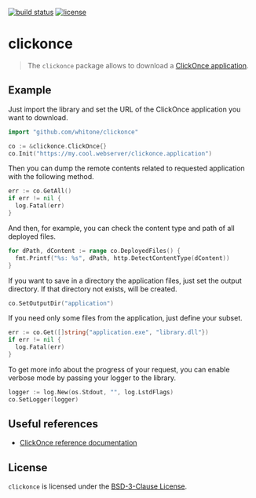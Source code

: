 [![build status](https://api.travis-ci.com/whitone/clickonce.svg?branch=master)](https://travis-ci.com/github/whitone/clickonce)
[![license](https://img.shields.io/github/license/whitone/clickonce)](./LICENSE)

# clickonce

> The `clickonce` package allows to download a [ClickOnce application].

## Example

Just import the library and set the URL of the ClickOnce application you want to download.

```go
import "github.com/whitone/clickonce"

co := &clickonce.ClickOnce{}
co.Init("https://my.cool.webserver/clickonce.application")
```

Then you can dump the remote contents related to requested application with the following method.

```go
err := co.GetAll()
if err != nil {
  log.Fatal(err)
}
```

And then, for example, you can check the content type and path of all deployed files.

```go
for dPath, dContent := range co.DeployedFiles() {
  fmt.Printf("%s: %s", dPath, http.DetectContentType(dContent))
}
```

If you want to save in a directory the application files, just set the output directory.
If that directory not exists, will be created.

```go
co.SetOutputDir("application")
```

If you need only some files from the application, just define your subset.

```go
err := co.Get([]string{"application.exe", "library.dll"})
if err != nil {
  log.Fatal(err)
}
```

To get more info about the progress of your request, you can enable verbose mode by passing your logger to the library.

```go
logger := log.New(os.Stdout, "", log.LstdFlags)
co.SetLogger(logger)
```

## Useful references

- [ClickOnce reference documentation]

## License

`clickonce` is licensed under the [BSD-3-Clause License](./LICENSE).

[ClickOnce application]: https://docs.microsoft.com/en-us/visualstudio/deployment/clickonce-security-and-deployment
[ClickOnce reference documentation]: https://docs.microsoft.com/en-us/visualstudio/deployment/clickonce-reference